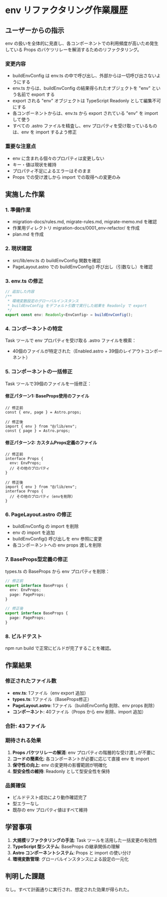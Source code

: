 # env リファクタリング作業履歴

## ユーザーからの指示

env の扱いを全体的に見直し、各コンポーネントでの利用頻度が高いため発生している Props のバケツリレーを解消するためのリファクタリング。

### 変更内容

- buildEnvConfig は env.ts の中で呼び出し、外部からは一切呼び出さないようにする
- env.ts からは、buildEnvConfig の結果得られたオブジェクトを "env" という名前で export する
- export される "env" オブジェクトは TypeScript Readonly として編集不可にする
- 各コンポーネントからは、env.ts から export されている "env" を import して使う
- すべての .astro ファイルを精査し、env プロパティを受け取っているものは、env を import するよう修正

### 重要な注意点

- env に含まれる個々のプロパティは変更しない
- キー・値は現状を維持
- プロパティ不足によるエラーはそのまま
- Props での受け渡しから import での取得への変更のみ

## 実施した作業

### 1. 準備作業

- migration-docs/rules.md, migrate-rules.md, migrate-memo.md を確認
- 作業用ディレクトリ migration-docs/0001_env-refactor/ を作成
- plan.md を作成

### 2. 現状確認

- src/lib/env.ts の buildEnvConfig 関数を確認
- PageLayout.astro での buildEnvConfig() 呼び出し（引数なし）を確認

### 3. env.ts の修正

```typescript
// 追加した内容
/**
 * 環境変数設定のグローバルインスタンス
 * buildEnvConfig をデフォルト引数で実行した結果を Readonly で export
 */
export const env: Readonly<EnvConfig> = buildEnvConfig();
```

### 4. コンポーネントの特定

Task ツールで env プロパティを受け取る .astro ファイルを検索：
- 40個のファイルが特定された（Enabled.astro + 39個のレイアウトコンポーネント）

### 5. コンポーネントの一括修正

Task ツールで39個のファイルを一括修正：

#### 修正パターン1: BaseProps使用のファイル
```astro
// 修正前
const { env, page } = Astro.props;

// 修正後
import { env } from "@/lib/env";
const { page } = Astro.props;
```

#### 修正パターン2: カスタムProps定義のファイル
```astro
// 修正前
interface Props {
  env: EnvProps;
  // その他のプロパティ
}

// 修正後
import { env } from "@/lib/env";
interface Props {
  // その他のプロパティ（envを削除）
}
```

### 6. PageLayout.astro の修正

- buildEnvConfig の import を削除
- env の import を追加
- buildEnvConfig() 呼び出しを env 参照に変更
- 各コンポーネントへの env props 渡しを削除

### 7. BaseProps型定義の修正

types.ts の BaseProps から env プロパティを削除：
```typescript
// 修正前
export interface BaseProps {
  env: EnvProps;
  page: PageProps;
}

// 修正後
export interface BaseProps {
  page: PageProps;
}
```

### 8. ビルドテスト

npm run build で正常にビルドが完了することを確認。

## 作業結果

### 修正されたファイル数

- **env.ts**: 1ファイル（env export 追加）
- **types.ts**: 1ファイル（BaseProps修正）
- **PageLayout.astro**: 1ファイル（buildEnvConfig 削除、env props 削除）
- **コンポーネント**: 40ファイル（Props から env 削除、import 追加）

### 合計: 43ファイル

### 期待される効果

1. **Props バケツリレーの解消**: env プロパティの階層的な受け渡しが不要に
2. **コードの簡素化**: 各コンポーネントが必要に応じて直接 env を import
3. **保守性の向上**: env の変更時の影響範囲が明確化
4. **型安全性の維持**: Readonly として型安全性を保持

### 品質確保

- ビルドテスト成功により動作確認完了
- 型エラーなし
- 既存の env プロパティ値はすべて維持

## 学習事項

1. **大規模リファクタリングの手法**: Task ツールを活用した一括変更の有効性
2. **TypeScript 型システム**: BaseProps の継承関係の理解
3. **Astro コンポーネントシステム**: Props と import の使い分け
4. **環境変数管理**: グローバルインスタンスによる設定の一元化

## 判明した課題

なし。すべて計画通りに実行され、想定された効果が得られた。